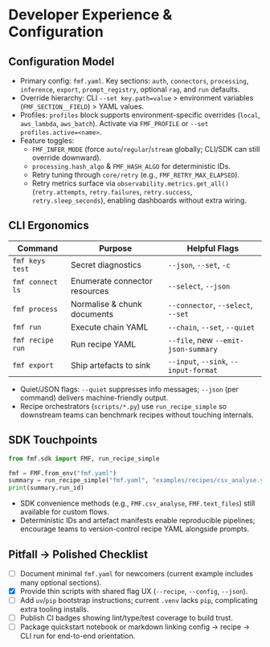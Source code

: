 # Developer Experience & Configuration

## Configuration Model
- Primary config: `fmf.yaml`. Key sections: `auth`, `connectors`, `processing`, `inference`, `export`, `prompt_registry`, optional `rag`, and `run` defaults.
- Override hierarchy: CLI `--set key.path=value` > environment variables (`FMF_SECTION__FIELD`) > YAML values.
- Profiles: `profiles` block supports environment-specific overrides (`local`, `aws_lambda`, `aws_batch`). Activate via `FMF_PROFILE` or `--set profiles.active=<name>`.
- Feature toggles:
  - `FMF_INFER_MODE` (force `auto`/`regular`/`stream` globally; CLI/SDK can still override downward).
  - `processing.hash_algo` & `FMF_HASH_ALGO` for deterministic IDs.
  - Retry tuning through `core/retry` (e.g., `FMF_RETRY_MAX_ELAPSED`).
  - Retry metrics surface via `observability.metrics.get_all()` (`retry.attempts`, `retry.failures`, `retry.success`, `retry.sleep_seconds`), enabling dashboards without extra wiring.

## CLI Ergonomics
| Command | Purpose | Helpful Flags |
|---------|---------|---------------|
| `fmf keys test` | Secret diagnostics | `--json`, `--set`, `-c` |
| `fmf connect ls` | Enumerate connector resources | `--select`, `--json` |
| `fmf process` | Normalise & chunk documents | `--connector`, `--select`, `--set` |
| `fmf run` | Execute chain YAML | `--chain`, `--set`, `--quiet` |
| `fmf recipe run` | Run recipe YAML | `--file`, new `--emit-json-summary` |
| `fmf export` | Ship artefacts to sink | `--input`, `--sink`, `--input-format` |
- Quiet/JSON flags: `--quiet` suppresses info messages; `--json` (per command) delivers machine-friendly output.
- Recipe orchestrators (`scripts/*.py`) use `run_recipe_simple` so downstream teams can benchmark recipes without touching internals.

## SDK Touchpoints
```python
from fmf.sdk import FMF, run_recipe_simple

fmf = FMF.from_env("fmf.yaml")
summary = run_recipe_simple("fmf.yaml", "examples/recipes/csv_analyse.yaml", use_recipe_rag=True)
print(summary.run_id)
```
- SDK convenience methods (e.g., `FMF.csv_analyse`, `FMF.text_files`) still available for custom flows.
- Deterministic IDs and artefact manifests enable reproducible pipelines; encourage teams to version-control recipe YAML alongside prompts.

## Pitfall → Polished Checklist
- [ ] Document minimal `fmf.yaml` for newcomers (current example includes many optional sections).
- [x] Provide thin scripts with shared flag UX (`--recipe`, `--config`, `--json`).
- [ ] Add `uv`/`pip` bootstrap instructions; current `.venv` lacks `pip`, complicating extra tooling installs.
- [ ] Publish CI badges showing lint/type/test coverage to build trust.
- [ ] Package quickstart notebook or markdown linking config → recipe → CLI run for end-to-end orientation.
